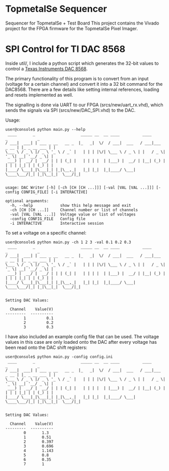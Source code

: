 # TopmetalSe Sequencer
Sequencer for TopmetalSe + Test Board
This project contains the Vivado project for the FPGA firmware for the TopmetalSe Pixel Imager.



# SPI Control for TI DAC 8568
Inside util/, I include a python script which generates the 32-bit values to control a [Texas Instruments DAC 8568](https://www.ti.com/product/DAC8568?utm_source=google&utm_medium=cpc&utm_campaign=asc-null-null-GPN_EN-cpc-pf-google-wwe&utm_content=DAC8568&ds_k=DAC8568&DCM=yes&gclid=EAIaIQobChMIwIbj3O62_wIV-y-tBh3P_wriEAAYASAAEgLwtPD_BwE&gclsrc=aw.ds).

The primary functionality of this program is to convert from an input (voltage for a certain channel) and convert it into a 32 bit command for the DAC8568. There are a few details like setting internal references, loading and resets implemented as well.

The signalling is done via UART to our FPGA (srcs/new/uart_rx.vhd), which sends the signals via SPI (srcs/new/DAC_SPI.vhd) to the DAC.

Usage:
```
user@console$ python main.py --help
 ____       _                    _____ __  __ ____          ____            _             _ 
/ ___|  ___| | ___ _ __   __ _  |_   _|  \/  / ___|  ___   / ___|___  _ __ | |_ _ __ ___ | |
\___ \ / _ \ |/ _ \ '_ \ / _` |   | | | |\/| \___ \ / _ \ | |   / _ \| '_ \| __| '__/ _ \| |
 ___) |  __/ |  __/ | | | (_| |   | | | |  | |___) |  __/ | |__| (_) | | | | |_| | | (_) | |
|____/ \___|_|\___|_| |_|\__,_|   |_| |_|  |_|____/ \___|  \____\___/|_| |_|\__|_|  \___/|_|
                                                                                            

usage: DAC Writer [-h] [-ch [CH [CH ...]]] [-val [VAL [VAL ...]]] [-config CONFIG_FILE] [-i INTERACTIVE]

optional arguments:
  -h, --help            show this help message and exit
  -ch [CH [CH ...]]     Channel number or list of channels
  -val [VAL [VAL ...]]  Voltage value or list of voltages
  -config CONFIG_FILE   Config file
  -i INTERACTIVE        Interactive session
```
To set a voltage on a specific channel:

```
user@console$ python main.py -ch 1 2 3 -val 0.1 0.2 0.3
 ____       _                    _____ __  __ ____          ____            _             _ 
/ ___|  ___| | ___ _ __   __ _  |_   _|  \/  / ___|  ___   / ___|___  _ __ | |_ _ __ ___ | |
\___ \ / _ \ |/ _ \ '_ \ / _` |   | | | |\/| \___ \ / _ \ | |   / _ \| '_ \| __| '__/ _ \| |
 ___) |  __/ |  __/ | | | (_| |   | | | |  | |___) |  __/ | |__| (_) | | | | |_| | | (_) | |
|____/ \___|_|\___|_| |_|\__,_|   |_| |_|  |_|____/ \___|  \____\___/|_| |_|\__|_|  \___/|_|
                                                                                            

Setting DAC Values:

  Channel    Value(V)
---------  ----------
        1         0.1
        2         0.2
        3         0.3
```
I have also included an example config file that can be used. The voltage values in this case are only loaded onto the DAC after every voltage has been read onto the DAC shift registers:

```
user@console$ python main.py -config config.ini 
 ____       _                    _____ __  __ ____          ____            _             _ 
/ ___|  ___| | ___ _ __   __ _  |_   _|  \/  / ___|  ___   / ___|___  _ __ | |_ _ __ ___ | |
\___ \ / _ \ |/ _ \ '_ \ / _` |   | | | |\/| \___ \ / _ \ | |   / _ \| '_ \| __| '__/ _ \| |
 ___) |  __/ |  __/ | | | (_| |   | | | |  | |___) |  __/ | |__| (_) | | | | |_| | | (_) | |
|____/ \___|_|\___|_| |_|\__,_|   |_| |_|  |_|____/ \___|  \____\___/|_| |_|\__|_|  \___/|_|
                                                                                            

Setting DAC Values:

  Channel    Value(V)
---------  ----------
        0       1.3
        1       0.51
        2       0.397
        3       0.696
        4       1.143
        5       0.8
        6       0.35
        7       1
```

